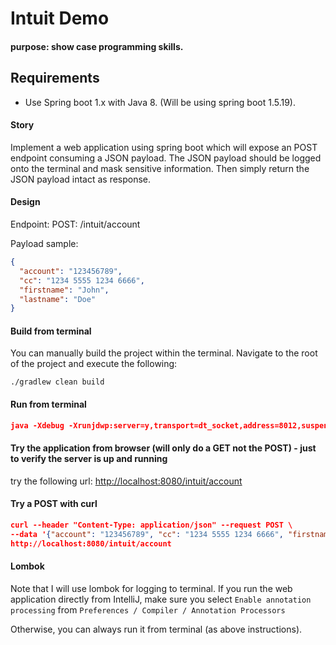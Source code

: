 # Intuit Demo
#### purpose: show case programming skills.

## Requirements
* Use Spring boot 1.x with Java 8.  (Will be using spring boot 1.5.19).

#### Story
Implement a web application using spring boot which will expose an POST endpoint consuming a JSON payload.
The JSON payload should be logged onto the terminal and mask sensitive information. Then simply return the JSON 
payload intact as response.

#### Design
Endpoint:  POST: /intuit/account

Payload sample:
```json
{
  "account": "123456789",
  "cc": "1234 5555 1234 6666",
  "firstname": "John",
  "lastname": "Doe"
}
```

#### Build from terminal
You can manually build the project within the terminal.  Navigate to the root of the project and execute the following:
```
./gradlew clean build
```

#### Run from terminal
```json
java -Xdebug -Xrunjdwp:server=y,transport=dt_socket,address=8012,suspend=n -jar build/libs/mask-0.0.1-SNAPSHOT.jar --server.port=8080
```

#### Try the application from browser (will only do a GET not the POST) - just to verify the server is up and running
try the following url:  [http://localhost:8080/intuit/account](http://localhost:8080/intuit/account)


#### Try a POST with curl
```json
curl --header "Content-Type: application/json" --request POST \
--data '{"account": "123456789", "cc": "1234 5555 1234 6666", "firstname": "John", "lastname": "Doe" }' \
http://localhost:8080/intuit/account
```

#### Lombok
Note that I will use lombok for logging to terminal.  If you run the web application directly from IntelliJ, make sure you 
select `Enable annotation processing` from `Preferences / Compiler / Annotation Processors`

Otherwise, you can always run it from terminal (as above instructions).

  

